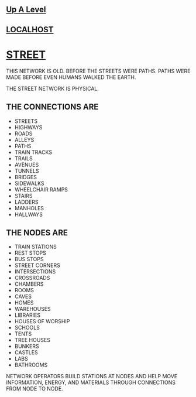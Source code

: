 ## [Up A Level](../)

## [LOCALHOST](http://localhost/)

# [STREET](https://github.com/LafeLabs/network/tree/main/street)

THIS NETWORK IS OLD. BEFORE THE STREETS WERE PATHS. PATHS WERE MADE BEFORE EVEN HUMANS WALKED THE EARTH.  

THE STREET NETWORK IS PHYSICAL. 

## THE CONNECTIONS ARE

 - STREETS
 - HIGHWAYS
 - ROADS
 - ALLEYS
 - PATHS
 - TRAIN TRACKS
 - TRAILS
 - AVENUES 
 - TUNNELS
 - BRIDGES
 - SIDEWALKS
 - WHEELCHAIR RAMPS
 - STAIRS
 - LADDERS
 - MANHOLES
 - HALLWAYS


## THE NODES ARE
 
 - TRAIN STATIONS
 - REST STOPS
 - BUS STOPS
 - STREET CORNERS
 - INTERSECTIONS
 - CROSSROADS
 - CHAMBERS
 - ROOMS 
 - CAVES
 - HOMES
 - WAREHOUSES
 - LIBRARIES
 - HOUSES OF WORSHIP
 - SCHOOLS
 - TENTS
 - TREE HOUSES
 - BUNKERS
 - CASTLES
 - LABS
 - BATHROOMS
 

NETWORK OPERATORS BUILD STATIONS AT NODES AND HELP MOVE INFORMATION, ENERGY, AND MATERIALS THROUGH CONNECTIONS FROM NODE TO NODE.